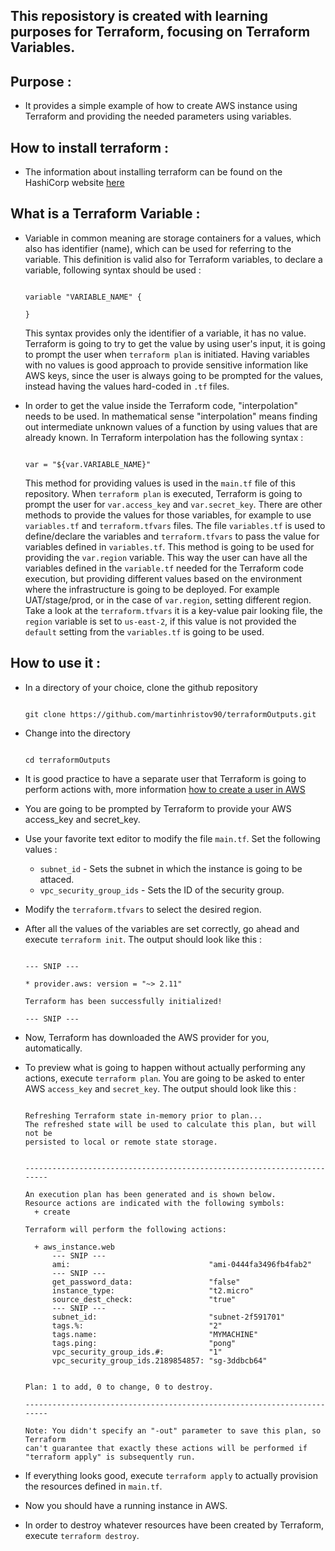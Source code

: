 ## This reposistory is created with learning purposes for Terraform, focusing on Terraform Variables.

## Purpose :

- It provides a simple example of how to create AWS instance using Terraform and providing the needed parameters using variables.

## How to install terraform : 

- The information about installing terraform can be found on the HashiCorp website 
[here](https://learn.hashicorp.com/terraform/getting-started/install.html)

## What is a Terraform Variable :

- Variable in common meaning are storage containers for a values, which also has identifier (name), which can be used for referring to the variable. This definition is valid also for Terraform variables, to declare a variable, following syntax should be used :

    ```

    variable "VARIABLE_NAME" {

    }

    ```

    This syntax provides only the identifier of a variable, it has no value. Terraform is going to try to get the value by using user's input, it is going to prompt the user when `terraform plan` is initiated. Having variables with no values is good approach to provide sensitive information like AWS keys, since the user is always going to be prompted for the values, instead having the values hard-coded in `.tf` files.

- In order to get the value inside the Terraform code, "interpolation" needs to be used. In mathematical sense "interpolation" means finding out intermediate unknown values of a function by using values that are already known. In Terraform interpolation has the following syntax :

    ```

    var = "${var.VARIABLE_NAME}"

    ```

    This method for providing values is used in the `main.tf` file of this repository. When `terraform plan` is executed, Terraform is going to prompt the user for `var.access_key` and `var.secret_key`. 
    There are other methods to provide the values for those variables, for example to use `variables.tf` and `terraform.tfvars` files. The file `variables.tf` is used to define/declare the variables and `terraform.tfvars` to pass the value for variables defined in `variables.tf`. This method is going to be used for providing the `var.region` variable. 
    This way the user can have all the variables defined in the `variable.tf` needed for the Terraform code execution, but providing different values based on the environment where the infrastructure is going to be deployed. For example UAT/stage/prod, or in the case of `var.region`, setting different region. Take a look at the `terraform.tfvars` it is a key-value pair looking file, the `region` variable is set to `us-east-2`, if this value is not provided the `default` setting from the `variables.tf` is going to be used.


## How to use it :

- In a directory of your choice, clone the github repository 
    ```
    
    git clone https://github.com/martinhristov90/terraformOutputs.git
    
    ```

- Change into the directory
    ```

    cd terraformOutputs

    ```

- It is good practice to have a separate user that Terraform is going to perform actions with, more information [how to create a user in AWS](https://docs.aws.amazon.com/IAM/latest/UserGuide/id_users.html)

- You are going to be prompted by Terraform to provide your AWS access_key and secret_key.

- Use your favorite text editor to modify the file `main.tf`. Set the following values : 
    - `subnet_id`  - Sets the subnet in which the instance is going to be attaced.
    - `vpc_security_group_ids` - Sets the ID of the security group.
    
- Modify the `terraform.tfvars` to select the desired region.

- After all the values of the variables are set correctly, go ahead and execute `terraform init`. 
The output should look like this :

    ```shell

    --- SNIP ---

    * provider.aws: version = "~> 2.11"

    Terraform has been successfully initialized!

    --- SNIP ---
    
    ```
    
- Now, Terraform has downloaded the AWS provider for you, automatically.
- To preview what is going to happen without actually performing any actions, execute `terraform plan`. You are going to be asked to enter AWS `access_key` and `secret_key`. The output should look like this :

    ```shell
    
    Refreshing Terraform state in-memory prior to plan...
    The refreshed state will be used to calculate this plan, but will not be
    persisted to local or remote state storage.
    
    
    ------------------------------------------------------------------------
    
    An execution plan has been generated and is shown below.
    Resource actions are indicated with the following symbols:
      + create
    
    Terraform will perform the following actions:
    
      + aws_instance.web
          --- SNIP ---
          ami:                               "ami-0444fa3496fb4fab2"
          --- SNIP ---
          get_password_data:                 "false"
          instance_type:                     "t2.micro"
          source_dest_check:                 "true"
          --- SNIP ---
          subnet_id:                         "subnet-2f591701"
          tags.%:                            "2"
          tags.name:                         "MYMACHINE"
          tags.ping:                         "pong"
          vpc_security_group_ids.#:          "1"
          vpc_security_group_ids.2189854857: "sg-3ddbcb64"
    
    
    Plan: 1 to add, 0 to change, 0 to destroy.
    
    ------------------------------------------------------------------------
    
    Note: You didn't specify an "-out" parameter to save this plan, so Terraform
    can't guarantee that exactly these actions will be performed if
    "terraform apply" is subsequently run.
    
    ```
    
- If everything looks good, execute `terraform apply` to actually provision the resources defined in `main.tf`.

- Now you should have a running instance in AWS.

- In order to destroy whatever resources have been created by Terraform, execute `terraform destroy`. 


